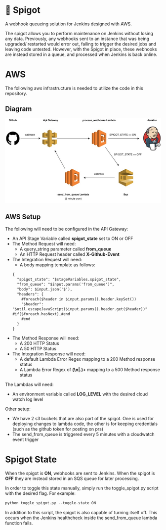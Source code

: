 # 🚰 Spigot

A webhook queueing solution for Jenkins designed with AWS.

The spigot allows you to perform maintenance on Jenkins without losing any data. Previously, any webhooks sent to an instance that was being upgraded/ restarted would error out, failing to trigger the desired jobs and leaving code untested. However, with the Spigot in place, these webhooks are instead stored in a queue, and processed when Jenkins is back online.

# AWS

The following aws infrastructure is needed to utilize the code in this repository.

## Diagram


![Alt text](docs/spigot.jpg "AWS Infrastructure")

## AWS Setup

The following will need to be configured in the API Gateway:

* An API Stage Variable called **spigot_state** set to ON or OFF
* The Method Request will need:
    * A query_string parameter called **from_queue**
    * An HTTP Request header called **X-Github-Event**
* The Integration Request will need:
    * A body mapping template as follows:
    ```
    {
      "spigot_state": "$stageVariables.spigot_state",
      "from_queue": "$input.params('from_queue')",
      "body": $input.json('$'),
      "headers": {
        #foreach($header in $input.params().header.keySet())
        "$header": "$util.escapeJavaScript($input.params().header.get($header))" #if($foreach.hasNext),#end
        #end
      }
    }
    ```
* The Method Response will need:
    * A 200 HTTP Status
    * A 50 HTTP Status
* The Integration Response will need:
    * A default Lambda Error Regex mapping to a 200 Method response status
    * A Lambda Error Regex of **(\n|.)+** mapping to a 500 Method response status

The Lambdas will need:
* An environment variable called **LOG_LEVEL** with the desired cloud watch log level

Other setup:
* We have 2 s3 buckets that are also part of the spigot. One is used for deploying changes to lambda code, the other is for keeping credentials (such as the github token for posting on prs)
* The send_from_queue is triggered every 5 minutes with a cloudwatch event trigger

# Spigot State

When the spigot is **ON**, webhooks are sent to Jenkins. When the spigot is **OFF** they are instead stored in an SQS queue for later processing.

In order to toggle this state manually, simply run the toggle_spigot.py script with the desired flag. For example:
``` python
python toggle_spigot.py --toggle-state ON
```

In addition to this script, the spigot is also capable of turning itself off. This occurs when the Jenkins healthcheck inside the send_from_queue lambda function fails.
